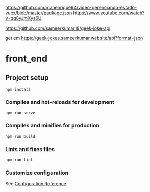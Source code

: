 https://github.com/mahenrique94/video-gerenciando-estado-vuex/blob/master/package.json
https://www.youtube.com/watch?v=qq8yJmXys6U

https://github.com/sameerkumar18/geek-joke-api

get em
https://geek-jokes.sameerkumar.website/api?format=json

# front_end

## Project setup
```
npm install
```

### Compiles and hot-reloads for development
```
npm run serve
```

### Compiles and minifies for production
```
npm run build
```

### Lints and fixes files
```
npm run lint
```

### Customize configuration
See [Configuration Reference](https://cli.vuejs.org/config/).
